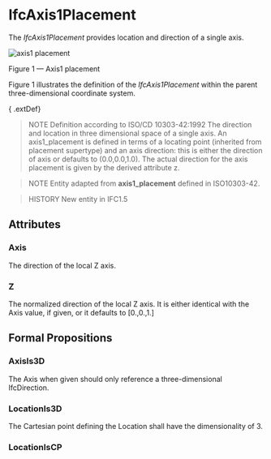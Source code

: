 # IfcAxis1Placement

The _IfcAxis1Placement_ provides location and direction of a single axis.

![axis1 placement](../../../../figures/ifcaxis1placement-layout1.gif)

Figure 1 &mdash; Axis1 placement

Figure 1 illustrates the definition of the <em>IfcAxis1Placement</em> within the parent three-dimensional coordinate system.

{ .extDef}
> NOTE Definition according to ISO/CD 10303-42:1992
> The direction and location in three dimensional space of a single axis. An axis1_placement is defined in terms of a locating point (inherited from placement supertype) and an axis direction: this is either the direction of axis or defaults to (0.0,0.0,1.0). The actual direction for the axis placement is given by the derived attribute z.

> NOTE Entity adapted from **axis1_placement** defined in ISO10303-42.

> HISTORY New entity in IFC1.5

## Attributes

### Axis
The direction of the local Z axis.

### Z
The normalized direction of the local Z axis. It is either identical with the Axis value, if given, or it defaults to [0.,0.,1.]

## Formal Propositions

### AxisIs3D
The Axis when given should only reference a three-dimensional IfcDirection.

### LocationIs3D
The Cartesian point defining the Location shall have the dimensionality of 3.

### LocationIsCP

